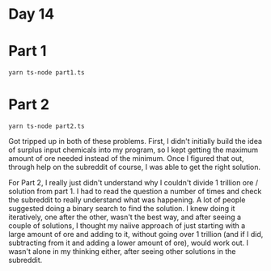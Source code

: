 # Day 14

# Part 1

    yarn ts-node part1.ts

# Part 2

    yarn ts-node part2.ts
    
Got tripped up in both of these problems. First, I didn't initially build the idea of surplus input chemicals into my program, so I kept getting the maximum amount of ore needed instead of the minimum. Once I figured that out, through help on the subreddit of course, I was able to get the right solution.

For Part 2, I really just didn't understand why I couldn't divide 1 trillion ore / solution from part 1. I had to read the question a number of times and check the subreddit to really understand what was happening. A lot of people suggested doing a binary search to find the solution. I knew doing it iteratively, one after the other, wasn't the best way, and after seeing a couple of solutions, I thought my naiive approach of just starting with a large amount of ore and adding to it, without going over 1 trillion (and if I did, subtracting from it and adding a lower amount of ore), would work out. I wasn't alone in my thinking either, after seeing other solutions in the subreddit.